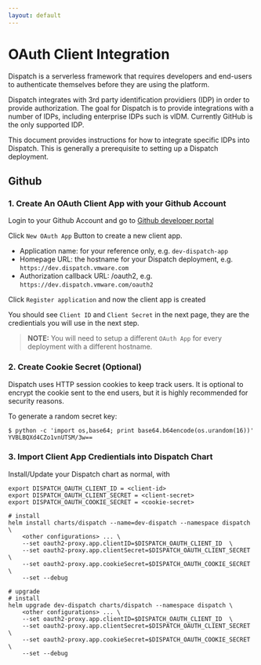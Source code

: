 ```yaml
---
layout: default
---
```

# OAuth Client Integration

Dispatch is a serverless framework that requires developers and end-users to authenticate themselves before they are
using the platform.

Dispatch integrates with 3rd party identification providiers (IDP) in order to provide authorization.  The goal for
Dispatch is to provide integrations with a number of IDPs, including enterprise IDPs such is vIDM.  Currently GitHub is
the only supported IDP.

This document provides instructions for how to integrate specific IDPs into Dispatch.  This is generally a prerequisite
to setting up a Dispatch deployment.

## Github

### 1. Create An OAuth Client App with your Github Account

Login to your Github Account and go to [Github developer portal](https://github.com/settings/developers)

Click ``New OAuth App`` Button to create a new client app.

- Application name: for your reference only, e.g. ``dev-dispatch-app``
- Homepage URL: the hostname for your Dispatch deployment, e.g. ``https://dev.dispatch.vmware.com``
- Authorization callback URL: <homepage-url>/oauth2, e.g. ``https://dev.dispatch.vmware.com/oauth2``

Click ``Register application`` and now the client app is created

You should see ``Client ID`` and ``Client Secret`` in the next page, they are the credientials you will use in the next
step.

> **NOTE:** You will need to setup a different `OAuth App` for every deployment with a different hostname.

### 2. Create Cookie Secret (Optional)

Dispatch uses HTTP session cookies to keep track users. It is optional to encrypt the cookie sent to the end users, but it is highly recommended for security reasons.

To generate a random secret key:
```
$ python -c 'import os,base64; print base64.b64encode(os.urandom(16))'
YVBLBQXd4CZo1vnUTSM/3w==
```

### 3. Import Client App Credientials into Dispatch Chart

Install/Update your Dispatch chart as normal, with
```
export DISPATCH_OAUTH_CLIENT_ID = <client-id>
export DISPATCH_OAUTH_CLIENT_SECRET = <client-secret>
export DISPATCH_OAUTH_COOKIE_SECRET = <cookie-secret>

# install
helm install charts/dispatch --name=dev-dispatch --namespace dispatch \
    <other configurations> ... \
    --set oauth2-proxy.app.clientID=$DISPATCH_OAUTH_CLIENT_ID  \
    --set oauth2-proxy.app.clientSecret=$DISPATCH_OAUTH_CLIENT_SECRET \
    --set oauth2-proxy.app.cookieSecret=$DISPATCH_OAUTH_COOKIE_SECRET \
    --set --debug

# upgrade
# install
helm upgrade dev-dispatch charts/dispatch --namespace dispatch \
    <other configurations> ... \
    --set oauth2-proxy.app.clientID=$DISPATCH_OAUTH_CLIENT_ID  \
    --set oauth2-proxy.app.clientSecret=$DISPATCH_OAUTH_CLIENT_SECRET \
    --set oauth2-proxy.app.cookieSecret=$DISPATCH_OAUTH_COOKIE_SECRET \
    --set --debug
```









